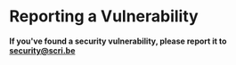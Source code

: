 # Reporting a Vulnerability

**If you've found a security vulnerability, please report it to security@scri.be**
